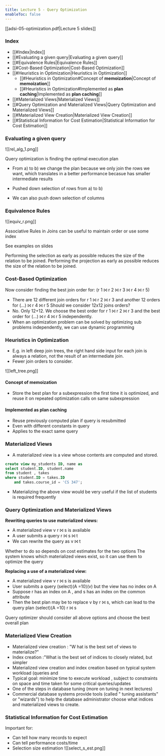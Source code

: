 ```yaml
---
title: Lecture 5 - Query Optimization
enableToc: false
---
```

[[adsi-05-optimization.pdf|Lecture 5 slides]]

### Index

- [[#Index|Index]]
- [[#Evaluating a given query|Evaluating a given query]]
- [[#Equivalence Rules|Equivalence Rules]]
- [[#Cost-Based Optimization|Cost-Based Optimization]]
- [[#Heuristics in Optimization|Heuristics in Optimization]]
	- [[#Heuristics in Optimization#Concept of **memoization**|Concept of **memoization**]]
	- [[#Heuristics in Optimization#Implemented as **plan caching**|Implemented as **plan caching**]]
- [[#Materialized Views|Materialized Views]]
- [[#Query Optimization and Materialized Views|Query Optimization and Materialized Views]]
- [[#Materialized View Creation|Materialized View Creation]]
- [[#Statistical Information for Cost Estimation|Statistical Information for Cost Estimation]]


### Evaluating a given query
![[rel_alg_1.png]]

Query optimization is finding the optimal execution plan

- From a) to b) we change the plan because we only join the rows we want, which translates in a better performance becasue has smaller intermediate results

- Pushed down selection of rows from a) to b)
- We can also push down selection of columns

### Equivalence Rules
![[equiv_r.png]]

Associative Rules in Joins can be useful to maintain order or use some index

See examples on slides

Performing the selection as early as possible reduces the size of
the relation to be joined.
Performing the projection as early as possible reduces the size of
the relation to be joined.

### Cost-Based Optimization

Now consider finding the best join order for: 
(r 1 ⨝ r 2 ⨝ r 3 ⨝ r 4 ⨝ r 5)
- There are 12 different join orders for r 1 ⨝ r 2 ⨝ r 3 and another 12 orders for (...) ⨝ r 4 ⨝ r 5
Should we consider 12x12 joins orders?
- No. Only 12+12. We choose the best order for r 1 ⨝ r 2 ⨝ r 3 and the best order for (...) ⨝ r 4 ⨝ r 5 independently.
- When an optimization problem can be solved by optimizing sub problems independently, we can use dynamic programming

### Heuristics in Optimization
- E.g. in left deep join trees, the right hand side input for each join is always a relation, not the result of an intermediate join.
- Fewer join orders to consider.

![[left_tree.png]]

#### Concept of **memoization**
- Store the best plan for a subexpression the first time it is optimized, and reuse it on repeated optimization calls on same subexpression

#### Implemented as **plan caching**
- Reuse previously computed plan if query is resubmitted
- Even with different constants in query
- Applies to the exact same query


### Materialized Views
- A materialized view is a view whose contents are computed and stored.
```sql
create view my_students ID, name as
select student.ID, student.name
from student , takes
where student.ID = takes.ID
	and takes.course_id = 'CS 347';
```

- Materializing the above view would be very useful if the list of students is required frequently


### Query Optimization and Materialized Views

**Rewriting queries to use materialized views:**
- A materialized view v r ⨝ s is available
- A user submits a query r ⨝ s ⨝ t
- We can rewrite the query as v ⨝ t

Whether to do so depends on cost estimates for the two options
The system knows which materialized views exist, so it can use them to optimize the query

**Replacing a use of a materialized view:**
- A materialized view v r ⨝ s is available
- User submits a query (select)(A =10)(v) but the view has no index on A
- Suppose r has an index on A , and s has an index on the common attribute
- Then the best plan may be to replace v by r ⨝ s, which can lead to the query plan (select)(A =10) r ⨝ s

Query optimizer should consider all above options and choose the best overall plan

### Materialized View Creation
- Materialized view creation : "W hat is the best set of views to materialize?"
- Index creation :"What is the best set of indices to
	closely related, but simpler
- Materialized view creation and index creation based on typical system workload (queries and
- Typical goal: minimize time to execute workload , subject to constraints on space and time taken for some critical queries/updates
- One of the steps in database tuning (more on tuning in next lectures)
- Commercial database systems provide tools (called " tuning assistants" or "wizards") to help the database administrator choose what indices and materialized views to create.

### Statistical Information for Cost Estimation

Important for:
- Can tell how many records to expect
- Can tell performance costs/time
- Selection size estimation
![[select_s_est.png]]




